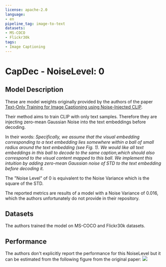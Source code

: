 ```yaml
---
license: apache-2.0
language:
- en
pipeline_tag: image-to-text
datasets:
- MS-COCO
- Flickr30k
tags:
- Image Captioning
---
```


# CapDec - NoiseLevel: 0

## Model Description

These are model weights originally provided by the authors of the paper [Text-Only Training for Image Captioning using Noise-Injected CLIP](https://arxiv.org/pdf/2211.00575.pdf).

Their method aims to train CLIP with only text samples. Therefore they are injecting zero-mean Gaussian Noise into the text embeddings before decoding.

In their words:
*Specifically, we assume that the visual embedding corresponding to a text embedding 
lies somewhere within a ball of small radius around the text embedding (see Fig. 1). 
We would like all text embeddings in this ball to decode to the same caption,which should 
also correspond to the visual content mapped to this ball. We implement this intuition by 
adding zero-mean Gaussian noise of STD to the text embedding before decoding it.*

The "Noise Level" of 0 is equivalent to the Noise Variance which is the square of the STD.

The reported metrics are results of a model with a Noise Variance of 0.016, which the authors unfortunately do not provide in their repository. 

## Datasets
The authors trained the model on MS-COCO and Flickr30k datasets.

## Performance
The authors don't explicitly report the performance for this NoiseLevel but it can be estimated from the following figure from the original paper:
![](capdec_performance.png)